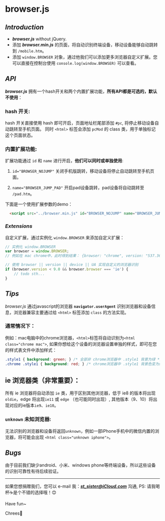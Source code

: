 # **browser.js**

## _**Introduction**_

- _**browser.js**_ without jQuery.
- 添加 _**browser.min.js**_ 的页面，将自动识别终端设备，移动设备能够自动跳转到 `/mobile.htm`。
- 添加 `window.BROWSER` 对象，通过他我们可以添加更多浏览器自定义扩展。您可以直接在控制台使用 `console.log(window.BROWSER)` 可以查看。

## _**API**_

_**browser.js**_ 拥有一个hash开关和两个内置扩展功能，**所有API都是可选的，默认不使用**：

### hash 开关:

hash 开关直接使用 hash 即可开启，页面地址栏尾部添加 `#pc`, 将停止移动设备自动跳转至手机页面。 同时 `<html>` 标签会添加 `pcMod` 的 class 类，用于单独标记这个页面状态。

### 内置扩展功能:

扩展功能通过 `id` 和 `name` 进行开启，**他们可以同时或单独使用**:

1. `id="BROWSER_NOJUMP"` 关闭手机版跳转，移动设备将停止自动跳转至手机页面。

2. `name="BROWSER_JUMP_PAD"` 开启pad设备跳转，pad设备将自动跳转至 `/pad.htm`。

下面是一个使用扩展参数的demo：

```html
  <script src="../browser.min.js" id="BROWSER_NOJUMP" name="BROWSER_JUMP_PAD"></script>
```

### _**Extensions**_

自定义扩展，通过实例化 `window.BROWSER` 来添加自定义扩展：

```javascript
// 实例化 window.BROWSER
var browser = window.BROWSER;
// 例如在 mac chrome中，此时得到结果： {browser: "chrome", version: "537.36", device: "mac", UA: "..."}

// 使用 browser || version || device || UA 实现自定义的浏览器识别
if (browser.version < 9.0 && browser.browser === 'ie') {
    // todo sth...
}
```

## _**Tips**_

_browser.js_ 通过javascript的浏览器 **`navigator.userAgent`** 识别浏览器和设备信息，浏览器兼容主要通过给 `<html>` 标签添加 `class` 的方法实现。

### 通常情况下：

例如：mac电脑中的chrome浏览器，`<html>`标签将自动识别为`<html class="chrome mac">`, 如果你想给这个设备的浏览器设置单独的样式，即可在您的样式表文件中添加样式：

```css
.style1 { background: green; } /* 全部非 chrome浏览器中 .style1 背景为绿 */
.chrome .style1 { background: red; } /* chrome浏览器中 .style1 背景色变为红 */
```

## ie 浏览器类（**非常重要**）：

所有 ie 浏览器将自动添加 `ie` 类，用于区别其他浏览器，低于 ie8 的版本将出现 `oldie`，edge 将出现`ie11` 或 `edge` （也可能同时出现）, 其他版本（9、10）将出现对应的ie版本`ie9`、`ie10`。

### `unknown` 未知浏览器:

无法识别的浏览器和设备将返回`unknown`，例如一部iPhone手机中的微信内置的浏览器，将可能会出现 `<html class="unknown iphone">`。

## _**Bugs**_

由于目前我们缺少android、小米、windows phone等终端设备，所以这些设备的识别可靠性有待后续验证。

--------------------------------------------------------------------------------

如果您想捐赠我们，您可以 e-mail 我：_**st_sister@iCloud.com**_ 沟通, PS: 请我喝杯☕️是个不错的选择哦！😊

Have fun~

Chrees🍻
